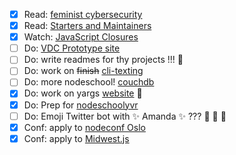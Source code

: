 - [x] Read: [feminist cybersecurity](https://tech.safehubcollective.org/cybersecurity/)
- [x] Read: [Starters and Maintainers](http://jlongster.com/Starters-and-Maintainers)
- [x] Watch: [JavaScript Closures](https://www.youtube.com/watch?v=yiEeiMN2Khs)
- [ ] Do: [VDC Prototype site](https://github.com/lrlna/vdc-visualization)
- [ ] Do: write readmes for thy projects !!! :information_desk_person:
- [ ] Do: work on ~~finish~~ [cli-texting](https://github.com/lrlna/cli-texting)
- [ ] Do: more nodeschool! [couchdb](https://github.com/robertkowalski/learnyoucouchdb)
- [x] Do: work on yargs [website](http://yargs.js.org) :tada:
- [x] Do: Prep for [nodeschoolyvr](http://nodeschool.io/vancouver)
- [ ] Do: Emoji Twitter bot with :sparkles: Amanda :sparkles: ??? :information_desk_person: :tada: :star2:
- [x] Conf: apply to [nodeconf Oslo](http://oslo.nodeconf.com/)
- [x] Conf: apply to [Midwest.js](http://midwestjs.com/)

